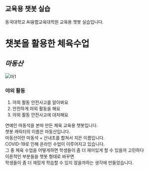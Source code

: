 ## 교육용 챗봇 실습

동국대학교 AI융합교육대학원 교육용 챗봇 실습입니다.

# **챗봇**을 활용한 체육수업

## *마동산*
![마1](https://user-images.githubusercontent.com/80457065/115669847-b2c17c00-a383-11eb-8db9-9c3d5c8800db.jpg)


### 야외 활동

1. 야외 활동 안전사고를 알아봐요
2. 안전하게 야외 활동을 해요
3. 야외 활동 안전사고에 대처해요

연예인 마동석을 본따 만든 체육 교육용 챗봇입니다.  
챗봇 캐릭터의 이름은 마동산입니다.  
마동산이란 마동석 + 산내초를 합쳐서 지은 이름입니다.  
COVID-19로 인해 온라인 수업이 이루어지고 있습니다.  
그 중 체육 수업을 어떻게하면 학생들이 좀 더 재미있게 할 수 있을까 고민하다  
이론적인 부분들을 챗봇 형태로 바꾸면  
학생들이 좀 더 재밌게 학습할 수 있지 않을까하는 생각에 만들었습니다.  
